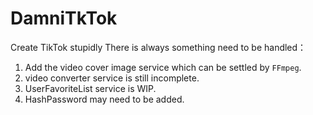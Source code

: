 # DamniTkTok

Create TikTok stupidly
There is always something need to be handled：

1. Add the video cover image service which can be settled by `FFmpeg`.
2. video converter service is still incomplete.
3. UserFavoriteList service is WIP.
4. HashPassword may need to be added.
